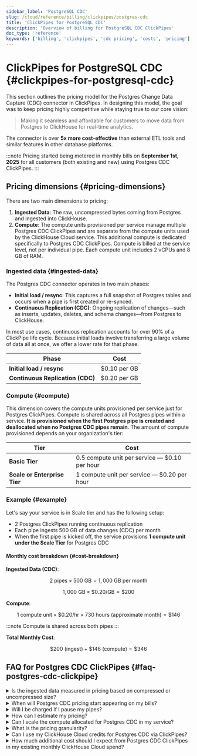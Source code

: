 ```yaml
---
sidebar_label: 'PostgreSQL CDC'
slug: /cloud/reference/billing/clickpipes/postgres-cdc
title: 'ClickPipes for PostgreSQL CDC'
description: 'Overview of billing for PostgreSQL CDC ClickPipes'
doc_type: 'reference'
keywords: ['billing', 'clickpipes', 'cdc pricing', 'costs', 'pricing']
---
```


# ClickPipes for PostgreSQL CDC {#clickpipes-for-postgresql-cdc}

This section outlines the pricing model for the Postgres Change Data Capture (CDC)
connector in ClickPipes. In designing this model, the goal was to keep pricing
highly competitive while staying true to our core vision:

> Making it seamless and
affordable for customers to move data from Postgres to ClickHouse for
real-time analytics.

The connector is over **5x more cost-effective** than external
ETL tools and similar features in other database platforms.

:::note
Pricing started being metered in monthly bills on **September 1st, 2025**
for all customers (both existing and new) using Postgres CDC ClickPipes.
:::

## Pricing dimensions {#pricing-dimensions}

There are two main dimensions to pricing:

1. **Ingested Data**: The raw, uncompressed bytes coming from Postgres and
   ingested into ClickHouse.
2. **Compute**: The compute units provisioned per service manage multiple
   Postgres CDC ClickPipes and are separate from the compute units used by the
   ClickHouse Cloud service. This additional compute is dedicated specifically
   to Postgres CDC ClickPipes. Compute is billed at the service level, not per
   individual pipe. Each compute unit includes 2 vCPUs and 8 GB of RAM.

### Ingested data {#ingested-data}

The Postgres CDC connector operates in two main phases:

- **Initial load / resync**: This captures a full snapshot of Postgres tables
  and occurs when a pipe is first created or re-synced.
- **Continuous Replication (CDC)**: Ongoing replication of changes—such as inserts,
  updates, deletes, and schema changes—from Postgres to ClickHouse.

In most use cases, continuous replication accounts for over 90% of a ClickPipe
life cycle. Because initial loads involve transferring a large volume of data all
at once, we offer a lower rate for that phase.

| Phase                            | Cost         |
|----------------------------------|--------------|
| **Initial load / resync**        | $0.10 per GB |
| **Continuous Replication (CDC)** | $0.20 per GB |

### Compute {#compute}

This dimension covers the compute units provisioned per service just for Postgres
ClickPipes. Compute is shared across all Postgres pipes within a service. **It
is provisioned when the first Postgres pipe is created and deallocated when no
Postgres CDC pipes remain**. The amount of compute provisioned depends on your
organization's tier:

| Tier                         | Cost                                          |
|------------------------------|-----------------------------------------------|
| **Basic Tier**               | 0.5 compute unit per service — $0.10 per hour |
| **Scale or Enterprise Tier** | 1 compute unit per service — $0.20 per hour   |

### Example {#example}

Let's say your service is in Scale tier and has the following setup:

- 2 Postgres ClickPipes running continuous replication
- Each pipe ingests 500 GB of data changes (CDC) per month
- When the first pipe is kicked off, the service provisions **1 compute unit under the Scale Tier** for Postgres CDC

#### Monthly cost breakdown {#cost-breakdown}

**Ingested Data (CDC)**:

$$ 2 \text{ pipes} \times 500 \text{ GB} = 1,000 \text{ GB per month} $$

$$ 1,000 \text{ GB} \times \$0.20/\text{GB} = \$200 $$

**Compute**:

$$1 \text{ compute unit} \times \$0.20/\text{hr} \times 730 \text{ hours (approximate month)} = \$146$$

:::note
Compute is shared across both pipes
:::

**Total Monthly Cost**:

$$\$200 \text{ (ingest)} + \$146 \text{ (compute)} = \$346$$

## FAQ for Postgres CDC ClickPipes {#faq-postgres-cdc-clickpipe}

<details>

<summary>Is the ingested data measured in pricing based on compressed or uncompressed size?</summary>

The ingested data is measured as _uncompressed data_ coming from Postgres—both
during the initial load and CDC (via the replication slot). Postgres does not
compress data during transit by default, and ClickPipe processes the raw,
uncompressed bytes.

</details>

<details>

<summary>When will Postgres CDC pricing start appearing on my bills?</summary>

Postgres CDC ClickPipes pricing began appearing on monthly bills starting
**September 1st, 2025**, for all customers (both existing and new).

</details>

<details>

<summary>Will I be charged if I pause my pipes?</summary>

No data ingestion charges apply while a pipe is paused, since no data is moved.
However, compute charges still apply—either 0.5 or 1 compute unit—based on your
organization's tier. This is a fixed service-level cost and applies across all
pipes within that service.

</details>

<details>

<summary>How can I estimate my pricing?</summary>

The Overview page in ClickPipes provides metrics for both initial load/resync and
CDC data volumes. You can estimate your Postgres CDC costs using these metrics
in conjunction with the ClickPipes pricing.

</details>

<details>

<summary>Can I scale the compute allocated for Postgres CDC in my service?</summary>

By default, compute scaling is not user-configurable. The provisioned resources
are optimized to handle most customer workloads optimally. If your use case
requires more or less compute, please open a support ticket so we can evaluate
your request.

</details>

<details>

<summary>What is the pricing granularity?</summary>

- **Compute**: Billed per hour. Partial hours are rounded up to the next hour.
- **Ingested Data**: Measured and billed per gigabyte (GB) of uncompressed data.

</details>

<details>

<summary>Can I use my ClickHouse Cloud credits for Postgres CDC via ClickPipes?</summary>

Yes. ClickPipes pricing is part of the unified ClickHouse Cloud pricing. Any
platform credits you have will automatically apply to ClickPipes usage as well.

</details>

<details>

<summary>How much additional cost should I expect from Postgres CDC ClickPipes in my existing monthly ClickHouse Cloud spend?</summary>

The cost varies based on your use case, data volume, and organization tier.
That said, most existing customers see an increase of **0–15%** relative to their
existing monthly ClickHouse Cloud spend post trial. Actual costs may vary
depending on your workload—some workloads involve high data volumes with
lesser processing, while others require more processing with less data.

</details>